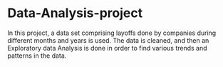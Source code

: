 # Data-Analysis-project
In this project, a data set comprising layoffs done by companies during different months and years is used. The data is cleaned, and then an Exploratory data Analysis is done in order to find various trends and patterns in the data.
